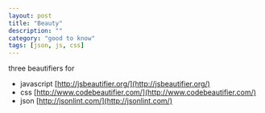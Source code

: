 ```yaml
---
layout: post
title: "Beauty"
description: ""
category: "good to know"
tags: [json, js, css]
---
```


three beautifiers for 
* javascript [http://jsbeautifier.org/](http://jsbeautifier.org/)
* css [http://www.codebeautifier.com/](http://www.codebeautifier.com/)
* json [http://jsonlint.com/](http://jsonlint.com/)
